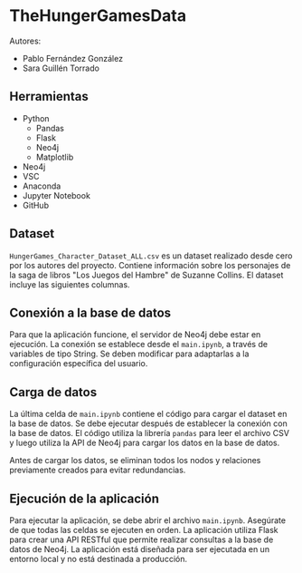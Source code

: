 # TheHungerGamesData

Autores:
- Pablo Fernández González
- Sara Guillén Torrado

## Herramientas

- Python
  - Pandas
  - Flask
  - Neo4j
  - Matplotlib
- Neo4j
- VSC
- Anaconda
- Jupyter Notebook
- GitHub

## Dataset

`HungerGames_Character_Dataset_ALL.csv` es un dataset realizado desde cero por los autores del proyecto. Contiene información sobre los personajes de la saga de libros "Los Juegos del Hambre" de Suzanne Collins. El dataset incluye las siguientes columnas.

## Conexión a la base de datos

Para que la aplicación funcione, el servidor de Neo4j debe estar en ejecución. La conexión se establece desde el `main.ipynb`, a través de variables de tipo String. Se deben modificar para adaptarlas a la configuración específica del usuario.

## Carga de datos

La última celda de `main.ipynb` contiene el código para cargar el dataset en la base de datos. Se debe ejecutar después de establecer la conexión con la base de datos. El código utiliza la librería `pandas` para leer el archivo CSV y luego utiliza la API de Neo4j para cargar los datos en la base de datos.  

Antes de cargar los datos, se eliminan todos los nodos y relaciones previamente creados para evitar redundancias.

## Ejecución de la aplicación

Para ejecutar la aplicación, se debe abrir el archivo `main.ipynb`. Asegúrate de que todas las celdas se ejecuten en orden. La aplicación utiliza Flask para crear una API RESTful que permite realizar consultas a la base de datos de Neo4j. La aplicación está diseñada para ser ejecutada en un entorno local y no está destinada a producción.